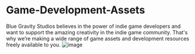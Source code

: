 # Game-Development-Assets
Blue Gravity Studios believes in the power of indie game developers and want to support the amazing creativity in the indie game community. That's why we’re making a wide range of game assets and development resources freely available to you.
![image](https://github.com/user-attachments/assets/2b6b6c6d-007f-4311-bab0-1ad871e7da2a)
